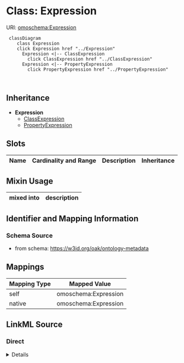 

# Class: Expression



URI: [omoschema:Expression](https://w3id.org/oak/ontology-metadata/Expression)






```{mermaid}
 classDiagram
    class Expression
    click Expression href "../Expression"
      Expression <|-- ClassExpression
        click ClassExpression href "../ClassExpression"
      Expression <|-- PropertyExpression
        click PropertyExpression href "../PropertyExpression"
      
      
```





## Inheritance
* **Expression**
    * [ClassExpression](ClassExpression.md)
    * [PropertyExpression](PropertyExpression.md)



## Slots

| Name | Cardinality and Range | Description | Inheritance |
| ---  | --- | --- | --- |



## Mixin Usage

| mixed into | description |
| --- | --- |








## Identifier and Mapping Information







### Schema Source


* from schema: https://w3id.org/oak/ontology-metadata




## Mappings

| Mapping Type | Mapped Value |
| ---  | ---  |
| self | omoschema:Expression |
| native | omoschema:Expression |







## LinkML Source

<!-- TODO: investigate https://stackoverflow.com/questions/37606292/how-to-create-tabbed-code-blocks-in-mkdocs-or-sphinx -->

### Direct

<details>
```yaml
name: Expression
from_schema: https://w3id.org/oak/ontology-metadata
mixin: true

```
</details>

### Induced

<details>
```yaml
name: Expression
from_schema: https://w3id.org/oak/ontology-metadata
mixin: true

```
</details>